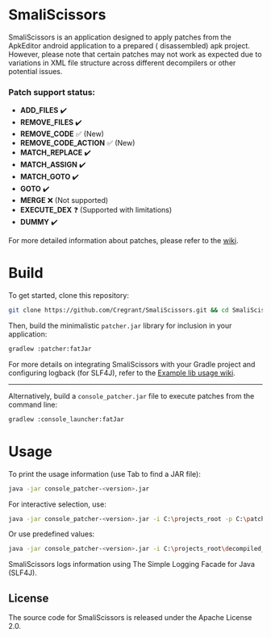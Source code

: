 # SmaliScissors

SmaliScissors is an application designed to apply patches from the ApkEditor android application to a prepared (
disassembled) apk project.  
However, please note that certain patches may not work as expected due to variations in XML file structure across
different decompilers or other potential issues.

### Patch support status:

- **ADD_FILES**          :heavy_check_mark:
- **REMOVE_FILES**       :heavy_check_mark:
- **REMOVE_CODE**        :white_check_mark: (New)
- **REMOVE_CODE_ACTION** :white_check_mark: (New)
- **MATCH_REPLACE**      :heavy_check_mark:
- **MATCH_ASSIGN**       :heavy_check_mark:
- **MATCH_GOTO**         :heavy_check_mark:
- **GOTO**               :heavy_check_mark:
- **MERGE**              :x: (Not supported)
- **EXECUTE_DEX**        :question: (Supported with limitations)
- **DUMMY**              :heavy_check_mark:

For more detailed information about patches, please refer to the [wiki](https://github.com/Cregrant/SmaliScissors/wiki).

# Build

To get started, clone this repository:

```bash
git clone https://github.com/Cregrant/SmaliScissors.git && cd SmaliScissors
```

Then, build the minimalistic `patcher.jar` library for inclusion in your application:

```bash
gradlew :patcher:fatJar
```

For more details on integrating SmaliScissors with your Gradle project and configuring logback (for SLF4J), refer to the
[Example lib usage wiki](https://github.com/Cregrant/SmaliScissors/wiki/Example_lib_usage.md).

---

Alternatively, build a `console_patcher.jar` file to execute patches from the command line:

```bash
gradlew :console_launcher:fatJar
```

# Usage

To print the usage information (use Tab to find a JAR file):

```bash
java -jar console_patcher-<version>.jar
```

For interactive selection, use:

```bash
java -jar console_patcher-<version>.jar -i C:\projects_root -p C:\patches_folder -s
```

Or use predefined values:

```bash
java -jar console_patcher-<version>.jar -i C:\projects_root\decompiled_project_folder -p "C:\patches_folder\your best patch.zip"
```

SmaliScissors logs information using The Simple Logging Facade for Java (SLF4J).

## License

The source code for SmaliScissors is released under the Apache License 2.0.